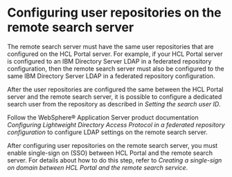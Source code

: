# Configuring user repositories on the remote search server

The remote search server must have the same user repositories that are configured on the HCL Portal server. For example, if your HCL Portal server is configured to an IBM Directory Server LDAP in a federated repository configuration, then the remote search server must also be configured to the same IBM Directory Server LDAP in a federated repository configuration.

After the user repositories are configured the same between the HCL Portal server and the remote search server, it is possible to configure a dedicated search user from the repository as described in *Setting the search user ID*.

Follow the WebSphere® Application Server product documentation *Configuring Lightweight Directory Access Protocol in a federated repository configuration* to configure LDAP settings on the remote search server.

After configuring user repositories on the remote search server, you must enable single-sign on \(SSO\) between HCL Portal and the remote search server. For details about how to do this step, refer to *Creating a single-sign on domain between HCL Portal and the remote search service*.
